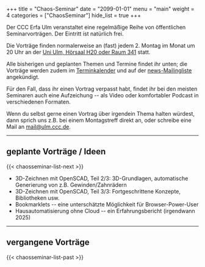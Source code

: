 +++
title = "Chaos-Seminar"
date = "2099-01-01"
menu = "main"
weight = 4
categories = ["ChaosSeminar"]
hide_list = true
+++

Der CCC Erfa Ulm veranstaltet eine regelmäßige Reihe von öffentlichen Seminarvorträgen. Der Eintritt ist natürlich frei.

Die Vorträge finden normalerweise an (fast) jedem 2. Montag im Monat um 20 Uhr
an der [Uni Ulm, Hörsaal H20 oder Raum 341](/contact#uni-ulm) statt. 

Alle bisherigen und geplanten Themen und Termine findet ihr unten;
die Vorträge werden zudem im [Terminkalender](/events#Termine) und auf der
[news-Mailingliste](/ccc/#öffentliche-mailingliste) angekündigt.

Für den Fall, dass ihr einen Vortrag verpasst habt, findet ihr bei den
meisten Seminaren auch eine Aufzeichung -- als Video oder komfortabler
Podcast in verschiedenen Formaten.

Wenn du selbst gerne einen Vortrag über irgendein Thema halten würdest,
dann sprich uns z.B. bei einem Montagstreff direkt an, oder schreibe
eine Mail an [mail@ulm.ccc.de](mailto:mail@ulm.ccc.de).

----------

## geplante Vorträge / Ideen

{{< chaosseminar-list-next >}}

- 3D-Zeichnen mit OpenSCAD, Teil 2/3: 3D-Grundlagen, automatische Generierung von z.B. Gewinden/Zahnrädern
- 3D-Zeichnen mit OpenSCAD, Teil 3/3: Fortgeschrittene Konzepte, Bibliotheken usw.
- Bookmarklets -- eine unterschätzte Möglichkeit für Browser-Power-User
- Hausautomatisierung ohne Cloud -- ein Erfahrungsbericht (irgendwann 2025)

----------

## vergangene Vorträge

{{< chaosseminar-list-past >}}

